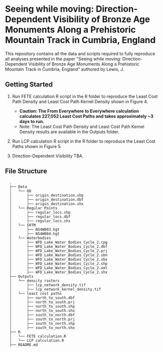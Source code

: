 # Seeing while moving: Direction-Dependent Visibility of Bronze Age Monuments Along a Prehistoric Mountain Track in Cumbria, England

This repository contains all the data and scripts required to fully reproduce all analyses presented in the paper "Seeing while moving: Direction-Dependent Visibility of Bronze Age Monuments Along a Prehistoric Mountain Track in Cumbria, England" authored by Lewis, J. 


Getting Started
---------------

1. Run FETE calculation R script in the R folder to reproduce the Least Cost Path Density and Least Cost Path Kernel Density shown in Figure 4.
    + **Caution: The From Everywhere to Everywhere calculation calculates 227,052 Least Cost Paths and takes approximately ~3 days to run.** 
    + Note: The Least Cost Path Density and Least Cost Path Kernel Density results are available in the Outputs folder. 
  
2. Run LCP calculation R script in the R folder to reproduce the Least Cost Paths shown in Figure 5. 

3. Direction-Dependent Visibility TBA.

File Structure
---------------

```
  .
  ├── Data
  │   └── OD
  │       ├── origin_destination.shp
  │       ├── origin_destination.dbf
  │       ├── origin_destination.shx
  │   └── Regular Points
  │       ├── regular_locs.shp
  │       ├── regular_locs.dbf
  │       ├── regular_locs.shx
  │   └── SRTM
  │       ├── N54W003.hgt
  │       ├── N54W004.hgt
  │   └── Waterbodies
  │       ├── WFD_Lake_Water_Bodies_Cycle_2.cpg
  │       ├── WFD_Lake_Water_Bodies_Cycle_2.dbf
  │       ├── WFD_Lake_Water_Bodies_Cycle_2.prj
  │       ├── WFD_Lake_Water_Bodies_Cycle_2.sbn
  │       ├── WFD_Lake_Water_Bodies_Cycle_2.sbx
  │       ├── WFD_Lake_Water_Bodies_Cycle_2.shp
  │       ├── WFD_Lake_Water_Bodies_Cycle_2.xml
  │       ├── WFD_Lake_Water_Bodies_Cycle_2.shx
  ├── Outputs
  │   └── density rasters
  │       ├── lcp_network_density.tif
  │       ├── lcp_network_kernel_density.tif
  │   └── least cost paths
  │       ├── north_to_south.dbf
  │       ├── north_to_south.prj
  │       ├── north_to_south.shp
  │       ├── north_to_south.shx
  │       ├── south_to_north.dbf
  │       ├── south_to_north.prj
  │       ├── south_to_north.shp
  │       ├── south_to_north.shx
  ├── R
  │   └── FETE calculation.R
  │   └── LCP calculation.R
  ├── README.md
```

